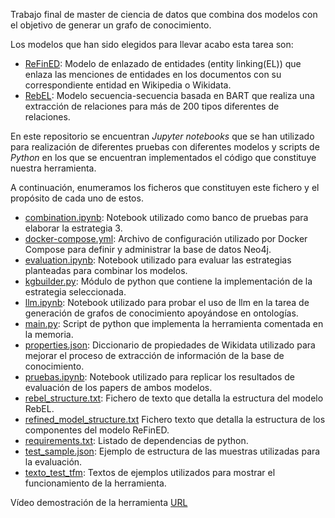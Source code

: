 Trabajo final de master de ciencia de datos que combina dos modelos con el objetivo de generar un grafo de conocimiento.

Los modelos que han sido elegidos para llevar acabo esta tarea son:

* [ReFinED](https://github.com/amazon-science/ReFinED): Modelo de enlazado de entidades (entity linking(EL)) que enlaza las menciones de entidades en los documentos con su correspondiente entidad en Wikipedia o Wikidata.
* [RebEL](https://github.com/Babelscape/rebel): Modelo secuencia-secuencia basada en BART que realiza una extracción de relaciones para más de 200 tipos diferentes de relaciones.


En este repositorio se encuentran *Jupyter notebooks* que se han utilizado para realización de diferentes pruebas con diferentes modelos y scripts de *Python* en los que se encuentran implementados el código que constituye nuestra herramienta.

A continuación, enumeramos los ficheros que constituyen este fichero y el propósito de cada uno de estos.

- [combination.ipynb](./combination.ipynb): Notebook utilizado como banco de pruebas para elaborar la estrategia 3.
- [docker-compose.yml](./docker-compose.yml): Archivo de configuración utilizado por Docker Compose para definir y administrar la base de datos Neo4j.
- [evaluation.ipynb](./evaluation.ipynb): Notebook utilizado para evaluar las estrategias planteadas para combinar los modelos.
- [kgbuilder.py](./kgbuilder.py): Módulo de python que contiene la implementación de la estrategia seleccionada.
- [llm.ipynb](./llm.ipynb): Notebook utilizado para probar el uso de llm en la tarea de generación de grafos de conocimiento apoyándose en ontologías.
- [main.py](./main.py): Script de python que implementa la herramienta comentada en la memoria.
- [properties.json](./properties.json): Diccionario de propiedades de Wikidata utilizado para mejorar el proceso de extracción de información de la base de conocimiento.
- [pruebas.ipynb](./pruebas.ipynb): Notebook utilizado para replicar los resultados de evaluación de los papers de ambos modelos.
- [rebel_structure.txt](./rebel_structure.txt): Fichero de texto que detalla la estructura del modelo RebEL.
- [refined_model_structure.txt](./refined_model_structure.txt) Fichero texto que detalla la estructura de los componentes del modelo ReFinED.
- [requirements.txt](./requirements.txt): Listado de dependencias de python.
- [test_sample.json](./test_sample.json): Ejemplo de estructura de las muestras utilizadas para la evaluación.
- [texto_test_tfm](./texto_test_tfm): Textos de ejemplos utilizados para mostrar el funcionamiento de la herramienta.



Vídeo demostración de la herramienta [URL](https://unialicante-my.sharepoint.com/:v:/g/personal/sgs97_mscloud_ua_es/ERc1LeAUw1dLucjaGNmra6IBWK_K77Ab5_CqedHWpo5XPw?nav=eyJyZWZlcnJhbEluZm8iOnsicmVmZXJyYWxBcHAiOiJPbmVEcml2ZUZvckJ1c2luZXNzIiwicmVmZXJyYWxBcHBQbGF0Zm9ybSI6IldlYiIsInJlZmVycmFsTW9kZSI6InZpZXciLCJyZWZlcnJhbFZpZXciOiJNeUZpbGVzTGlua0NvcHkifX0&e=Pv0EU9)

